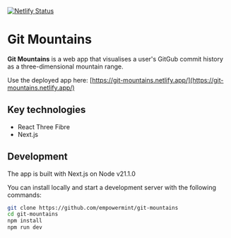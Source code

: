 [![Netlify Status](https://api.netlify.com/api/v1/badges/19836997-2f18-48fb-bd06-cf77d7521bc0/deploy-status)](https://app.netlify.com/sites/git-mountains/deploys)

# Git Mountains

**Git Mountains** is a web app that visualises a user's GitGub commit history as a three-dimensional mountain range.

Use the deployed app here: [https://git-mountains.netlify.app/](https://git-mountains.netlify.app/)

## Key technologies

- React Three Fibre
- Next.js

## Development

The app is built with Next.js on Node v21.1.0

You can install locally and start a development server with the following commands:

```bash
git clone https://github.com/empowermint/git-mountains
cd git-mountains
npm install
npm run dev
```
